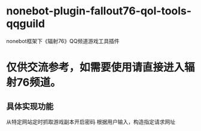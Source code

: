 # nonebot-plugin-fallout76-qol-tools-qqguild
nonebot框架下《辐射76》QQ频道游戏工具插件

# 仅供交流参考，如需要使用请直接进入辐射76频道。

## 具体实现功能

从特定网站定时抓取游戏副本开启密码
根据用户输入，构造指定请求网址
